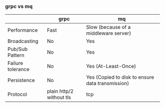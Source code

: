 ### grpc vs mq

|                   | grpc                     | mq                                               |
| ----------------- | ------------------------ | ------------------------------------------------ |
| Performance       | Fast                     | Slow (because of a middleware server)            |
| Broadcasting      | No                       | Yes                                              |
| Pub/Sub Pattern   | No                       | Yes                                              |
| Failure tolerance | No                       | Yes (At-Least-Once)                              |
| Persistence       | No                       | Yes (Copied to disk to ensure data transmission) |
| Protocol          | plain http/2 without tls | tcp                                              |
